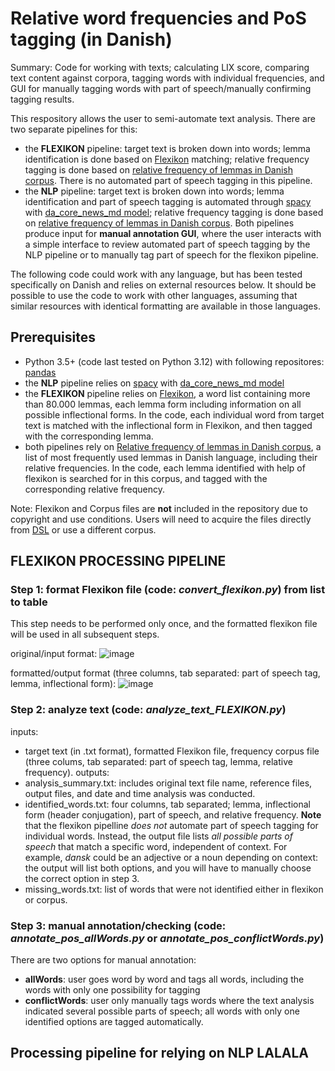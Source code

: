 # Relative word frequencies and PoS tagging (in Danish)
Summary: Code for working with texts; calculating LIX score, comparing text content against corpora, tagging words with individual frequencies, and GUI for manually tagging words with part of speech/manually confirming tagging results. 

This respository allows the user to semi-automate text analysis. There are two separate pipelines for this:
- the **FLEXIKON** pipeline: target text is broken down into words; lemma identification is done based on [Flexikon](https://korpus.dsl.dk/resources/details/flexikon.html) matching; relative frequency tagging is done based on [relative frequency of lemmas in Danish corpus](https://korpus.dsl.dk/resources/details/freq-lemmas.html). There is no automated part of speech tagging in this pipeline.
- the **NLP** pipeline: target text is broken down into words; lemma identification and part of speech tagging is automated through [spacy](https://spacy.io/) with [da_core_news_md model](https://spacy.io/models/da); relative frequency tagging is done based on [relative frequency of lemmas in Danish corpus](https://korpus.dsl.dk/resources/details/freq-lemmas.html).
Both pipelines produce input for **manual annotation GUI**, where the user interacts with a simple interface to review automated part of speech tagging by the NLP pipeline or to manually tag part of speech for the flexikon pipeline. 

The following code could work with any language, but has been tested specifically on Danish and relies on external resources below. It should be possible to use the code to work with other languages, assuming that similar resources with identical formatting are available in those languages. 

## Prerequisites
- Python 3.5+ (code last tested on Python 3.12) with following repositores: [pandas](https://pandas.pydata.org/)
- the **NLP** pipeline relies on [spacy](https://spacy.io/) with [da_core_news_md model](https://spacy.io/models/da)
- the **FLEXIKON** pipeline relies on [Flexikon](https://korpus.dsl.dk/resources/details/flexikon.html), a word list containing more than 80.000 lemmas, each lemma form including information on all possible inflectional forms. In the code, each individual word from target text is matched with the inflectional form in Flexikon, and then tagged with the corresponding lemma.
- both pipelines rely on [Relative frequency of lemmas in Danish corpus](https://korpus.dsl.dk/resources/details/freq-lemmas.html), a list of most frequently used lemmas in Danish language, including their relative frequencies. In the code, each lemma identified with help of flexikon is searched for in this corpus, and tagged with the corresponding relative frequency.

Note: Flexikon and Corpus files are **not** included in the repository due to copyright and use conditions. Users will need to acquire the files directly from [DSL](https://korpus.dsl.dk/resources/index.html) or use a different corpus. 

## FLEXIKON PROCESSING PIPELINE
### Step 1: format Flexikon file (code: _convert_flexikon.py_) from list to table
This step needs to be performed only once, and the formatted flexikon file will be used in all subsequent steps. 

original/input format:
![image](https://github.com/akaszowska/relative-word-frequencies-and-PoS-tagging-in-Danish/assets/48135520/1d010486-55c1-46d3-820f-2fecd12a1022)

formatted/output format (three columns, tab separated: part of speech tag, lemma, inflectional form):
![image](https://github.com/akaszowska/relative-word-frequencies-and-PoS-tagging-in-Danish/assets/48135520/42af09cf-44a1-4fa7-9805-3f24c6a600ca)

### Step 2: analyze text (code: _analyze_text_FLEXIKON.py_)
inputs: 
- target text (in .txt format), formatted Flexikon file, frequency corpus file (three colums, tab separated: part of speech tag, lemma, relative frequency).
outputs: 
- analysis_summary.txt: includes original text file name, reference files, output files, and date and time analysis was conducted.
- identified_words.txt: four columns, tab separated; lemma, inflectional form (header conjugation), part of speech, and relative frequency. **Note** that the flexikon pipelline _does not_ automate part of speech tagging for individual words. Instead, the output file lists _all possible parts of speech_ that match a specific word, independent of context. For example, _dansk_ could be an adjective or a noun depending on context: the output will list both options, and you will have to manually choose the correct option in step 3. 
- missing_words.txt: list of words that were not identified either in flexikon or corpus.

### Step 3: manual annotation/checking (code: _annotate_pos_allWords.py_ or _annotate_pos_conflictWords.py_)
There are two options for manual annotation: 
- **allWords**: user goes word by word and tags all words, including the words with only one possibility for tagging
- **conflictWords**: user only manually tags words where the text analysis indicated several possible parts of speech; all words with only one identified options are tagged automatically. 

## Processing pipeline for relying on NLP LALALA




